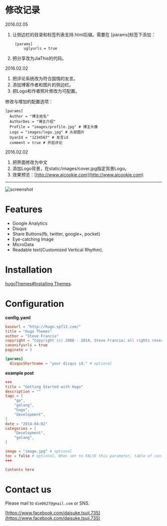 # 修改记录

2016.02.05

1. 让侧边栏的目录和标签列表支持.html后缀。需要在
[params]标签下添加：

		[params]
			uglyurls = true

2. 把分享改为JiaThis的代码。


2016.02.02

1. 把评论系统改为符合国情的友言。
2. 添加博客作者和图片的侧边栏。
3. 把Logo和作者照片修改为可配置。

修改与增加的配置选项：

	[params]
	  Author = "博主姓名"
	  AuthorDes = "博主介绍"
	  Profile = "images/profile.jpg" # 博主头像
	  Logo = "images/logo.jpg" # 头部图片
	  UyanId = "1234567" # 友言id
	  comment = true # 开启评论
	  
2016.02.02

1. 把界面修改为中文
2. 添加Logo背景，在static/images/cover.jpg指定背景Logo。
3. 效果预览：[http://www.aicookie.com](http://www.aicookie.com)

---
![screenshot](https://raw.githubusercontent.com/dim0627/hugo_theme_aglaus/master/images/screenshot.png)

# Features

* Google Analytics
* Disqus
* Share Buttons(fb, twitter, google+, pocket)
* Eye-catching Image
* MicroData
* Readable text(Customized Vertical Rhythm).

# Installation

[hugoThemes#Installing Themes](https://github.com/spf13/hugoThemes#installing-themes).

# Configuration

**config.yaml**

``` toml
baseurl = "http://hugo.spf13.com/"
title = "Hugo Themes"
author = "Steve Francia"
copyright = "Copyright (c) 2008 - 2014, Steve Francia; all rights reserved."
canonifyurls = true
paginate = 3

[params]
  disqusShortname = "your disqus id." # optional
```

**example post**

``` toml
+++
title = "Getting Started with Hugo"
description = ""
tags = [
    "go",
    "golang",
    "hugo",
    "development",
]
date = "2014-04-02"
categories = [
    "Development",
    "golang",
]

image = "image.jpg" # optional
toc = false # optional, When set to FALSE this parameter, table of contents not appears in only this article.
+++

Contents here
```

# Contact us

Please mail to `dim0627@gmail.com` or SNS.

[https://www.facebook.com/daisuke.tsuji.735](https://www.facebook.com/daisuke.tsuji.735)


